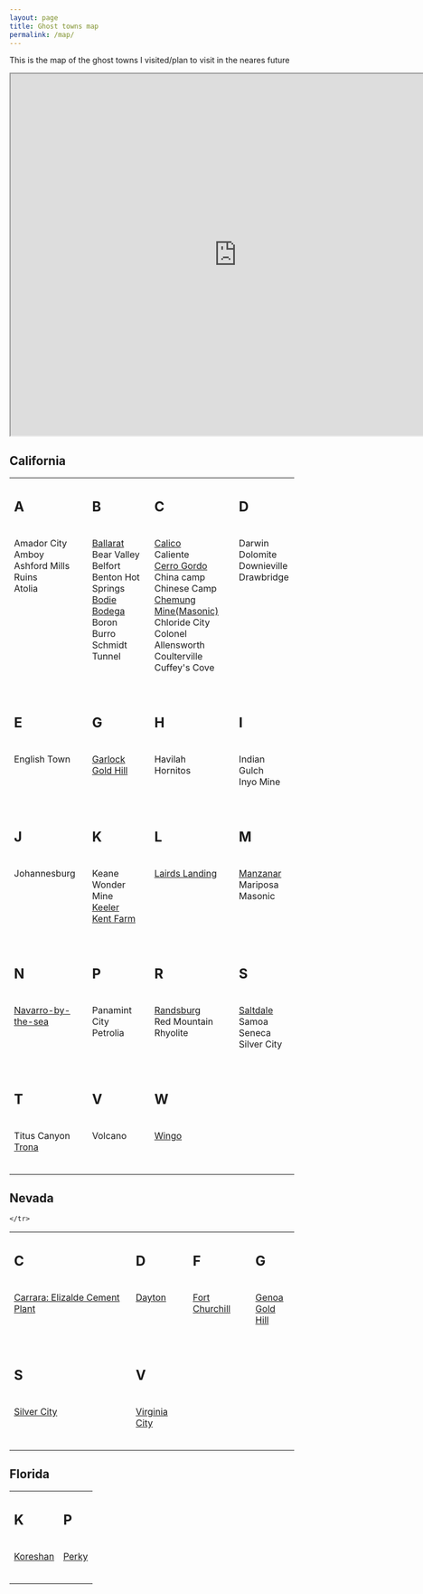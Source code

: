 ```yaml
---
layout: page
title: Ghost towns map
permalink: /map/
---
```


This is the map of the ghost towns I visited/plan to visit in the neares future

<div class="map-container">
	<iframe src="https://www.google.com/maps/d/embed?mid=16HaQyH3PbvkKUi9FvOsdYO9jegw&hl=en" width="800" height="640"></iframe>
</div>

<h2>California</h2>


<table>
	<tr>
		<td valign="top">
			<h2>A</h2>
			<br>Amador City
			<br>Amboy
			<br>Ashford Mills Ruins
			<br>Atolia
			<h2></h2>
		</td>
		<td valign="top">
			<h2>B</h2>
			<br><a href="/2017/09/29/ballarat.html">Ballarat</a>
			<br>Bear Valley
			<br>Belfort
			<br>Benton Hot Springs
			<br><a href="/2017/09/27/bodie-bw.html">Bodie</a>
			<br><a href="/2017/11/02/Bodega.html">Bodega</a>
			<br>Boron
			<br>Burro Schmidt Tunnel
			<h2></h2>
		</td>
		<td valign="top">
			<h2>C</h2>
			<br><a href="/2017/10/06/Calico.html">Calico</a>
			<br>Caliente
			<br><a href="/2017/10/04/cerro-gordo.html">Cerro Gordo</a>
			<br>China camp
			<br>Chinese Camp
			<br><a href="/2017/10/04/masonic-mine.html">Chemung Mine(Masonic)</a>
			<br>Chloride City
			<br>Colonel Allensworth
			<br>Coulterville
			<br>Cuffey's Cove
			<h2></h2>
		</td>
		<td valign="top">
			<h2>D</h2>
			<br>Darwin
			<br>Dolomite
			<br>Downieville
			<br>Drawbridge
			<h2></h2>
		</td>
	</tr>
	<tr>
		<td valign="top">
			<h2>E</h2>
			<br>English Town
			<h2></h2>
		</td>
		<td valign="top">
			<h2>G</h2>
			<br><a href="/2017/09/27/garlock.html">Garlock</a>
			<br><a href="/2017/10/08/Gold-hill.html">Gold Hill</a>
		</td>
		<td valign="top">
			<h2>H</h2>
			<br>Havilah
			<br>Hornitos
			<h2></h2>
		</td>
		<td valign="top">
			<h2>I</h2>
			<br>Indian Gulch
			<br>Inyo Mine
			<h2></h2>
		</td>
	</tr>
	<tr>
		<td valign="top">
			<h2>J</h2>
			<br>Johannesburg
			<h2></h2>
		</td>
		<td valign="top">
			<h2>K</h2>
			<br>Keane Wonder Mine
			<br><a href="/2017/10/01/keeler.html">Keeler</a>
			<br><a href="/2017/10/19/Kent.html">Kent Farm</a>
			<h2></h2>
		</td>
		<td valign="top">
			<h2>L</h2>
			<br><a href="/2017/10/30/Lairds-landing.html">Lairds Landing</a>
			<h2></h2>
		</td>
		<td valign="top">
			<h2>M</h2>
			<br><a href="/2017/10/03/manzanar.html">Manzanar</a>
			<br>Mariposa
			<br>Masonic
			<h2></h2>
		</td>
	</tr>
	<tr>
		<td valign="top">
			<h2>N</h2>
			<br><a href="/2017/11/07/Navarro.html">Navarro-by-the-sea</a>
			<h2></h2>
		</td>
		<td valign="top">
			<h2>P</h2>
			<br>Panamint City
			<br>Petrolia
			<h2></h2>
		</td>
		<td valign="top">
			<h2>R</h2>
			<br><a href="/2017/09/26/randsburg.html">Randsburg</a>
			<br>Red Mountain
			<br>Rhyolite
			<h2></h2>
		</td>
		<td valign="top">
			<h2>S</h2>
			<br><a href="/2017/09/28/saltdale.html">Saltdale</a> 
			<br>Samoa
			<br>Seneca
			<br>Silver City
			<h2></h2>
		</td>
	</tr>
	<tr>
		<td valign="top">
			<h2>T</h2>
			<br>Titus Canyon
			<br><a href="/2017/10/06/Trona.html">Trona</a>
			<h2></h2>
		</td>
		<td valign="top">
			<h2>V</h2>
			<br>Volcano
			<h2></h2>
		</td>
		<td valign="top">
			<h2>W</h2>
			<br><a href="/2018/03/07/Wingo.html">Wingo</a>
			<h2></h2>
		</td>
	</tr>

</table>

<h2>Nevada</h2>

<table>
	<tr>
		<td valign="top">
			<h2>C</h2>
			<br><a href="/2018/04/06/Carrara.html">Carrara: Elizalde Cement Plant</a>
			<h2></h2>
		</td>
		<td valign="top">
			<h2>D</h2>
			<br><a href="/2017/10/11/dayton.html">Dayton</a>
			<h2></h2>
		</td>
		<td valign="top">
			<h2>F</h2>
			<br><a href="/2017/10/11/fort-churchill.html">Fort Churchill</a>
			<h2></h2>
		</td>
		<td valign="top">
			<h2>G</h2>
			<br><a href="/2017/10/13/Genoa.html">Genoa</a>
			<br><a href="/2017/10/08/Gold-hill.html">Gold Hill</a>
			<h2></h2>
		</td>
	</tr>
	<tr>
		<td valign="top">
			<h2>S</h2>
			<br><a href="/2017/10/09/Silver-city.html">Silver City</a>
			<h2></h2>
		</td>
		<td valign="top">
			<h2>V</h2>
			<br><a href="/2017/10/06/Virginia-city.html">Virginia City</a>
			<h2></h2>
		</td>

	</tr>
</table>

<h2>Florida</h2>

<table>
	<tr>
		<td valign="top">
			<h2>K</h2>
			<br><a href="/2017/12/03/Koreshan.html">Koreshan</a>
			<h2></h2>
		</td>
		<td valign="top">
			<h2>P</h2>
			<br><a href="/2017/12/28/Perky.html">Perky</a>
			<h2></h2>
		</td>
	</tr>
</table>